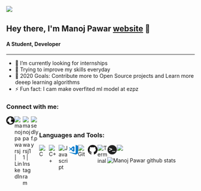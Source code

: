 



![](https://komarev.com/ghpvc/?username=manojpawarsj12)



## Hey there, I'm Manoj Pawar [website] 👋
#### A Student, Developer 
---
- 🔭 I’m currently looking for internships
- 🌱 Trying to improve my skills everyday
- 🥅 2020 Goals: Contribute more to Open Source projects and Learn more deeep learning algorithms
- ⚡ Fun fact: I cam make overfited ml model at ezpz

### Connect with me:

[<img align="left" alt="manojpawarsj.me" width="22px" src="https://raw.githubusercontent.com/iconic/open-iconic/master/svg/globe.svg" />][website]

[<img align="left" alt="manojpawarsj | LinkedIn" width="22px" src="https://cdn.jsdelivr.net/npm/simple-icons@v3/icons/linkedin.svg" />][linkedin]
[<img align="left" alt="manojpawarsj11 | Instagram" width="22px" src="https://cdn.jsdelivr.net/npm/simple-icons@v3/icons/instagram.svg" />][instagram]
[<img align="left" alt="sedlyf.py" width="22px" src="https://cdn.jsdelivr.net/npm/simple-icons@v3/icons/facebook.svg" />][facebook]

<br />

### Languages and Tools:

<img align="left" alt="C" width="26px" src="https://img.icons8.com/color/48/000000/c-programming.png" />

<img align="left" alt="C++" width="26px" src="https://img.icons8.com/ios-filled/26/000000/c-plus-plus-logo.png"/>

<img align="left" alt="Javascript" width="26px" src="https://img.icons8.com/ios-filled/26/000000/javascript.png"/>



<img src="https://img.icons8.com/ios-filled/26/000000/python.png"/>

<img align="left" alt="Visual Studio Code" width="26px" src="https://raw.githubusercontent.com/github/explore/80688e429a7d4ef2fca1e82350fe8e3517d3494d/topics/visual-studio-code/visual-studio-code.png" />

<img align="left" alt="Git" width="26px" src="https://img.icons8.com/color/48/000000/git.png" />

<img align="left" alt="GitHub" width="26px" src="https://raw.githubusercontent.com/github/explore/78df643247d429f6cc873026c0622819ad797942/topics/github/github.png" />

<img align="left" alt="Terminal" width="26px" src="https://img.icons8.com/ios-filled/50/000000/linux.png" />

<img align="left" alt="Terminal" width="26px" src="https://raw.githubusercontent.com/github/explore/80688e429a7d4ef2fca1e82350fe8e3517d3494d/topics/terminal/terminal.png" />




![Manoj Pawar github stats](https://github-readme-stats.vercel.app/api?username=manojpawarsj12&show_icons=true&theme=radical)



[website]: https://www.manojpawarsj.me

[instagram]: https://instagram.com/manojpawarsj11
[linkedin]: https://linkedin.com/in/manojpawarsj
[facebook]: https://facebook.com/sedlyf
[xda]: https://forum.xda-developers.com/member.php?u=9778581
